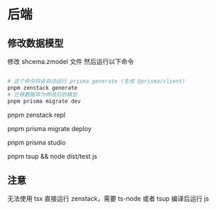 # 后端

## 修改数据模型
修改 shcema.zmodel 文件
然后运行以下命令
```bash

# 这个命令将会自动运行 prisma generate (生成 @prisma/client)
pnpm zenstack generate
# 迁移数据库为修改后的模型
pnpm prisma migrate dev

```
pnpm zenstack repl
<!-- 将应用部署到集成环境 -->
pnpm prisma migrate deploy

pnpm prisma studio
<!-- 不知道为什么我现在无法打开这个 -->

pnpm tsup && node dist/test.js

## 注意

无法使用 tsx 直接运行 zenstack，需要 ts-node 或者 tsup 编译后运行 js